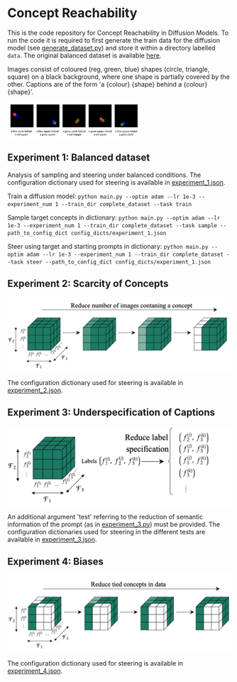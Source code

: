 # Concept Reachability

This is the code repository for Concept Reachability in Diffusion Models. To run the code it is required to first generate the train data for the diffusion model (see [generate_dataset.py](./generate_dataset.py)) and store it within a directory labelled `data`. The original balanced dataset is available [here](https://drive.google.com/drive/folders/1je8rXTlkerypXLcj5NPMAV_Y3JgDCahE?usp=share_link).

Images consist of coloured (reg, green, blue) shapes (circle, triangle, square) on a black background, where one shape is partially covered by the other. Captions are of the form 'a {colour} {shape} behind a {colour} {shape}'.

<img src="/images/trainset.png" alt="Images in trainset" width="300">


## Experiment 1: Balanced dataset

Analysis of sampling and steering under balanced conditions. The configuration dictionary used for steering is available in [experiment_1.json](./config_dicts/experiment_1.json).

Train a diffusion model:
`python main.py --optim adam --lr 1e-3 --experiment_num 1 --train_dir complete_dataset --task train`

Sample target concepts in dictionary:
`python main.py --optim adam --lr 1e-3 --experiment_num 1 --train_dir complete_dataset --task sample --path_to_config_dict config_dicts/experiment_1.json`

Steer using target and starting prompts in dictionary:
`python main.py --optim adam --lr 1e-3 --experiment_num 1 --train_dir complete_dataset --task steer --path_to_config_dict config_dicts/experiment_1.json`

## Experiment 2: Scarcity of Concepts

![Scarcity diagram](./images/scaricity.png)

The configuration dictionary used for steering is available in [experiment_2.json](./config_dicts/experiment_2.json).

## Experiment 3: Underspecification of Captions

![Underspecification diagram](./images/underspecification.png)

An additional argument 'test' referring to the reduction of semantic information of the prompt (as in [experiment_3.py](./experiment_3.py)) must be provided. The configuration dictionaries used for steering in the different tests are available in [experiment_3.json](./config_dicts/experiment_3.json). 

## Experiment 4: Biases

![Biases diagram](./images/biases.png)

The configuration dictionary used for steering is available in [experiment_4.json](./config_dicts/experiment_4.json).
